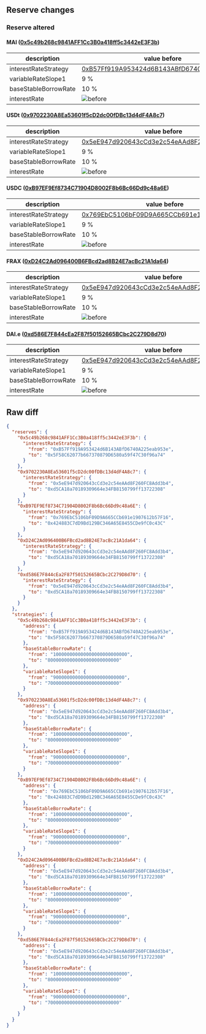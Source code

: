 ## Reserve changes

### Reserve altered

#### MAI ([0x5c49b268c9841AFF1Cc3B0a418ff5c3442eE3F3b](https://snowscan.xyz/address/0x5c49b268c9841AFF1Cc3B0a418ff5c3442eE3F3b))

| description | value before | value after |
| --- | --- | --- |
| interestRateStrategy | [0xB57Ff919A953424d6B143ABfD6740A225eab953e](https://snowscan.xyz/address/0xB57Ff919A953424d6B143ABfD6740A225eab953e) | [0x5F58C62077b667370879D6580a59f47C30f96a74](https://snowscan.xyz/address/0x5F58C62077b667370879D6580a59f47C30f96a74) |
| variableRateSlope1 | 9 % | 7 % |
| baseStableBorrowRate | 10 % | 8 % |
| interestRate | ![before](/.assets/df0533ffb247aba26688b9fe4ed301a7a30abe65.svg) | ![after](/.assets/c15f46e732a55ae4b296d546d1604938462a553f.svg) |

#### USDt ([0x9702230A8Ea53601f5cD2dc00fDBc13d4dF4A8c7](https://snowscan.xyz/address/0x9702230A8Ea53601f5cD2dc00fDBc13d4dF4A8c7))

| description | value before | value after |
| --- | --- | --- |
| interestRateStrategy | [0x5eE947d920643cCd3e2c54eAAd8F260FC8Add3b4](https://snowscan.xyz/address/0x5eE947d920643cCd3e2c54eAAd8F260FC8Add3b4) | [0xd5CA18a70189309664e34FB8150799ff13722308](https://snowscan.xyz/address/0xd5CA18a70189309664e34FB8150799ff13722308) |
| variableRateSlope1 | 9 % | 7 % |
| baseStableBorrowRate | 10 % | 8 % |
| interestRate | ![before](/.assets/6f3614dd063597f4bcdcd9de34c81199148acfbb.svg) | ![after](/.assets/f30251d5b1ea7fc7875f7b160fb2814d0de28b4e.svg) |

#### USDC ([0xB97EF9Ef8734C71904D8002F8b6Bc66Dd9c48a6E](https://snowscan.xyz/address/0xB97EF9Ef8734C71904D8002F8b6Bc66Dd9c48a6E))

| description | value before | value after |
| --- | --- | --- |
| interestRateStrategy | [0x769EbC5106bF09D9A665CCb691e1907612b57F16](https://snowscan.xyz/address/0x769EbC5106bF09D9A665CCb691e1907612b57F16) | [0x424883C7dD9Bd129BC346A65E8455CDe9fC0c43C](https://snowscan.xyz/address/0x424883C7dD9Bd129BC346A65E8455CDe9fC0c43C) |
| variableRateSlope1 | 9 % | 7 % |
| baseStableBorrowRate | 10 % | 8 % |
| interestRate | ![before](/.assets/bdf1d2b7a73ed948ec32579541994b0e561e5484.svg) | ![after](/.assets/c2528dac8c7a45cdb6faae98ec1475bb59bf07f2.svg) |

#### FRAX ([0xD24C2Ad096400B6FBcd2ad8B24E7acBc21A1da64](https://snowscan.xyz/address/0xD24C2Ad096400B6FBcd2ad8B24E7acBc21A1da64))

| description | value before | value after |
| --- | --- | --- |
| interestRateStrategy | [0x5eE947d920643cCd3e2c54eAAd8F260FC8Add3b4](https://snowscan.xyz/address/0x5eE947d920643cCd3e2c54eAAd8F260FC8Add3b4) | [0xd5CA18a70189309664e34FB8150799ff13722308](https://snowscan.xyz/address/0xd5CA18a70189309664e34FB8150799ff13722308) |
| variableRateSlope1 | 9 % | 7 % |
| baseStableBorrowRate | 10 % | 8 % |
| interestRate | ![before](/.assets/6f3614dd063597f4bcdcd9de34c81199148acfbb.svg) | ![after](/.assets/f30251d5b1ea7fc7875f7b160fb2814d0de28b4e.svg) |

#### DAI.e ([0xd586E7F844cEa2F87f50152665BCbc2C279D8d70](https://snowscan.xyz/address/0xd586E7F844cEa2F87f50152665BCbc2C279D8d70))

| description | value before | value after |
| --- | --- | --- |
| interestRateStrategy | [0x5eE947d920643cCd3e2c54eAAd8F260FC8Add3b4](https://snowscan.xyz/address/0x5eE947d920643cCd3e2c54eAAd8F260FC8Add3b4) | [0xd5CA18a70189309664e34FB8150799ff13722308](https://snowscan.xyz/address/0xd5CA18a70189309664e34FB8150799ff13722308) |
| variableRateSlope1 | 9 % | 7 % |
| baseStableBorrowRate | 10 % | 8 % |
| interestRate | ![before](/.assets/6f3614dd063597f4bcdcd9de34c81199148acfbb.svg) | ![after](/.assets/f30251d5b1ea7fc7875f7b160fb2814d0de28b4e.svg) |

## Raw diff

```json
{
  "reserves": {
    "0x5c49b268c9841AFF1Cc3B0a418ff5c3442eE3F3b": {
      "interestRateStrategy": {
        "from": "0xB57Ff919A953424d6B143ABfD6740A225eab953e",
        "to": "0x5F58C62077b667370879D6580a59f47C30f96a74"
      }
    },
    "0x9702230A8Ea53601f5cD2dc00fDBc13d4dF4A8c7": {
      "interestRateStrategy": {
        "from": "0x5eE947d920643cCd3e2c54eAAd8F260FC8Add3b4",
        "to": "0xd5CA18a70189309664e34FB8150799ff13722308"
      }
    },
    "0xB97EF9Ef8734C71904D8002F8b6Bc66Dd9c48a6E": {
      "interestRateStrategy": {
        "from": "0x769EbC5106bF09D9A665CCb691e1907612b57F16",
        "to": "0x424883C7dD9Bd129BC346A65E8455CDe9fC0c43C"
      }
    },
    "0xD24C2Ad096400B6FBcd2ad8B24E7acBc21A1da64": {
      "interestRateStrategy": {
        "from": "0x5eE947d920643cCd3e2c54eAAd8F260FC8Add3b4",
        "to": "0xd5CA18a70189309664e34FB8150799ff13722308"
      }
    },
    "0xd586E7F844cEa2F87f50152665BCbc2C279D8d70": {
      "interestRateStrategy": {
        "from": "0x5eE947d920643cCd3e2c54eAAd8F260FC8Add3b4",
        "to": "0xd5CA18a70189309664e34FB8150799ff13722308"
      }
    }
  },
  "strategies": {
    "0x5c49b268c9841AFF1Cc3B0a418ff5c3442eE3F3b": {
      "address": {
        "from": "0xB57Ff919A953424d6B143ABfD6740A225eab953e",
        "to": "0x5F58C62077b667370879D6580a59f47C30f96a74"
      },
      "baseStableBorrowRate": {
        "from": "100000000000000000000000000",
        "to": "80000000000000000000000000"
      },
      "variableRateSlope1": {
        "from": "90000000000000000000000000",
        "to": "70000000000000000000000000"
      }
    },
    "0x9702230A8Ea53601f5cD2dc00fDBc13d4dF4A8c7": {
      "address": {
        "from": "0x5eE947d920643cCd3e2c54eAAd8F260FC8Add3b4",
        "to": "0xd5CA18a70189309664e34FB8150799ff13722308"
      },
      "baseStableBorrowRate": {
        "from": "100000000000000000000000000",
        "to": "80000000000000000000000000"
      },
      "variableRateSlope1": {
        "from": "90000000000000000000000000",
        "to": "70000000000000000000000000"
      }
    },
    "0xB97EF9Ef8734C71904D8002F8b6Bc66Dd9c48a6E": {
      "address": {
        "from": "0x769EbC5106bF09D9A665CCb691e1907612b57F16",
        "to": "0x424883C7dD9Bd129BC346A65E8455CDe9fC0c43C"
      },
      "baseStableBorrowRate": {
        "from": "100000000000000000000000000",
        "to": "80000000000000000000000000"
      },
      "variableRateSlope1": {
        "from": "90000000000000000000000000",
        "to": "70000000000000000000000000"
      }
    },
    "0xD24C2Ad096400B6FBcd2ad8B24E7acBc21A1da64": {
      "address": {
        "from": "0x5eE947d920643cCd3e2c54eAAd8F260FC8Add3b4",
        "to": "0xd5CA18a70189309664e34FB8150799ff13722308"
      },
      "baseStableBorrowRate": {
        "from": "100000000000000000000000000",
        "to": "80000000000000000000000000"
      },
      "variableRateSlope1": {
        "from": "90000000000000000000000000",
        "to": "70000000000000000000000000"
      }
    },
    "0xd586E7F844cEa2F87f50152665BCbc2C279D8d70": {
      "address": {
        "from": "0x5eE947d920643cCd3e2c54eAAd8F260FC8Add3b4",
        "to": "0xd5CA18a70189309664e34FB8150799ff13722308"
      },
      "baseStableBorrowRate": {
        "from": "100000000000000000000000000",
        "to": "80000000000000000000000000"
      },
      "variableRateSlope1": {
        "from": "90000000000000000000000000",
        "to": "70000000000000000000000000"
      }
    }
  }
}
```